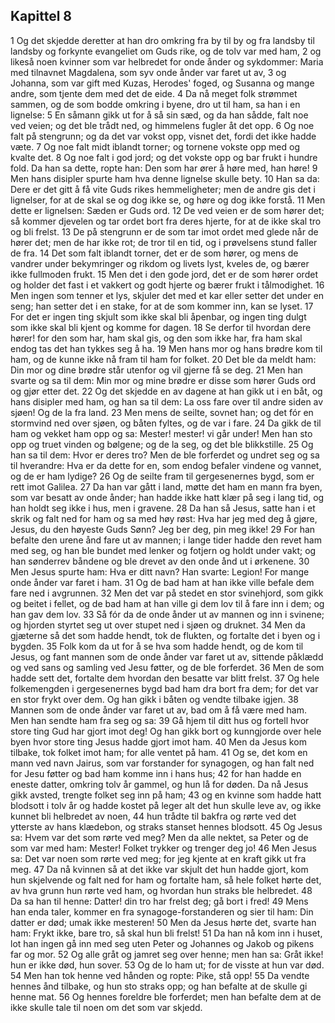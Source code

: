 ## Kapittel 8

1 Og det skjedde deretter at han dro omkring fra by til by og fra landsby til landsby og forkynte evangeliet om Guds rike, og de tolv var med ham,
2 og likeså noen kvinner som var helbredet for onde ånder og sykdommer: Maria med tilnavnet Magdalena, som syv onde ånder var faret ut av,
3 og Johanna, som var gift med Kuzas, Herodes' foged, og Susanna og mange andre, som tjente dem med det de eide.
4 Da nå meget folk strømmet sammen, og de som bodde omkring i byene, dro ut til ham, sa han i en lignelse:
5 En såmann gikk ut for å så sin sæd, og da han sådde, falt noe ved veien; og det ble trådt ned, og himmelens fugler åt det opp.
6 Og noe falt på stengrunn; og da det var vokst opp, visnet det, fordi det ikke hadde væte.
7 Og noe falt midt iblandt torner; og tornene vokste opp med og kvalte det.
8 Og noe falt i god jord; og det vokste opp og bar frukt i hundre fold. Da han sa dette, ropte han: Den som har ører å høre med, han høre!
9 Men hans disipler spurte ham hva denne lignelse skulle bety.
10 Han sa da: Dere er det gitt å få vite Guds rikes hemmeligheter; men de andre gis det i lignelser, for at de skal se og dog ikke se, og høre og dog ikke forstå.
11 Men dette er lignelsen: Sæden er Guds ord.
12 De ved veien er de som hører det; så kommer djevelen og tar ordet bort fra deres hjerte, for at de ikke skal tro og bli frelst.
13 De på stengrunn er de som tar imot ordet med glede når de hører det; men de har ikke rot; de tror til en tid, og i prøvelsens stund faller de fra.
14 Det som falt iblandt torner, det er de som hører, og mens de vandrer under bekymringer og rikdom og livets lyst, kveles de, og bærer ikke fullmoden frukt.
15 Men det i den gode jord, det er de som hører ordet og holder det fast i et vakkert og godt hjerte og bærer frukt i tålmodighet.
16 Men ingen som tenner et lys, skjuler det med et kar eller setter det under en seng; han setter det i en stake, for at de som kommer inn, kan se lyset.
17 For det er ingen ting skjult som ikke skal bli åpenbar, og ingen ting dulgt som ikke skal bli kjent og komme for dagen.
18 Se derfor til hvordan dere hører! for den som har, ham skal gis, og den som ikke har, fra ham skal endog tas det han tykkes seg å ha.
19 Men hans mor og hans brødre kom til ham, og de kunne ikke nå fram til ham for folket.
20 Det ble da meldt ham: Din mor og dine brødre står utenfor og vil gjerne få se deg.
21 Men han svarte og sa til dem: Min mor og mine brødre er disse som hører Guds ord og gjør etter det.
22 Og det skjedde en av dagene at han gikk ut i en båt, og hans disipler med ham, og han sa til dem: La oss fare over til andre siden av sjøen! Og de la fra land.
23 Men mens de seilte, sovnet han; og det fór en stormvind ned over sjøen, og båten fyltes, og de var i fare.
24 Da gikk de til ham og vekket ham opp og sa: Mester! mester! vi går under! Men han sto opp og truet vinden og bølgene; og de la seg, og det ble blikkstille.
25 Og han sa til dem: Hvor er deres tro? Men de ble forferdet og undret seg og sa til hverandre: Hva er da dette for en, som endog befaler vindene og vannet, og de er ham lydige?
26 Og de seilte fram til gergesenernes bygd, som er rett imot Galilea.
27 Da han var gått i land, møtte det ham en mann fra byen, som var besatt av onde ånder; han hadde ikke hatt klær på seg i lang tid, og han holdt seg ikke i hus, men i gravene.
28 Da han så Jesus, satte han i et skrik og falt ned for ham og sa med høy røst: Hva har jeg med deg å gjøre, Jesus, du den høyeste Guds Sønn? Jeg ber deg, pin meg ikke!
29 For han befalte den urene ånd fare ut av mannen; i lange tider hadde den revet ham med seg, og han ble bundet med lenker og fotjern og holdt under vakt; og han sønderrev båndene og ble drevet av den onde ånd ut i ørkenene.
30 Men Jesus spurte ham: Hva er ditt navn? Han svarte: Legion! For mange onde ånder var faret i ham.
31 Og de bad ham at han ikke ville befale dem fare ned i avgrunnen.
32 Men det var på stedet en stor svinehjord, som gikk og beitet i fellet, og de bad ham at han ville gi dem lov til å fare inn i dem; og han gav dem lov.
33 Så fór da de onde ånder ut av mannen og inn i svinene; og hjorden styrtet seg ut over stupet ned i sjøen og druknet.
34 Men da gjæterne så det som hadde hendt, tok de flukten, og fortalte det i byen og i bygden.
35 Folk kom da ut for å se hva som hadde hendt, og de kom til Jesus, og fant mannen som de onde ånder var faret ut av, sittende påklædd og ved sans og samling ved Jesu føtter, og de ble forferdet.
36 Men de som hadde sett det, fortalte dem hvordan den besatte var blitt frelst.
37 Og hele folkemengden i gergesenernes bygd bad ham dra bort fra dem; for det var en stor frykt over dem. Og han gikk i båten og vendte tilbake igjen.
38 Mannen som de onde ånder var faret ut av, bad om å få være med ham. Men han sendte ham fra seg og sa:
39 Gå hjem til ditt hus og fortell hvor store ting Gud har gjort imot deg! Og han gikk bort og kunngjorde over hele byen hvor store ting Jesus hadde gjort imot ham.
40 Men da Jesus kom tilbake, tok folket imot ham; for alle ventet på ham.
41 Og se, det kom en mann ved navn Jairus, som var forstander for synagogen, og han falt ned for Jesu føtter og bad ham komme inn i hans hus;
42 for han hadde en eneste datter, omkring tolv år gammel, og hun lå for døden. Da nå Jesus gikk avsted, trengte folket seg inn på ham;
43 og en kvinne som hadde hatt blodsott i tolv år og hadde kostet på leger alt det hun skulle leve av, og ikke kunnet bli helbredet av noen,
44 hun trådte til bakfra og rørte ved det ytterste av hans klædebon, og straks stanset hennes blodsott.
45 Og Jesus sa: Hvem var det som rørte ved meg? Men da alle nektet, sa Peter og de som var med ham: Mester! Folket trykker og trenger deg jo!
46 Men Jesus sa: Det var noen som rørte ved meg; for jeg kjente at en kraft gikk ut fra meg.
47 Da nå kvinnen så at det ikke var skjult det hun hadde gjort, kom hun skjelvende og falt ned for ham og fortalte ham, så hele folket hørte det, av hva grunn hun rørte ved ham, og hvordan hun straks ble helbredet.
48 Da sa han til henne: Datter! din tro har frelst deg; gå bort i fred!
49 Mens han enda taler, kommer en fra synagoge-forstanderen og sier til ham: Din datter er død; umak ikke mesteren!
50 Men da Jesus hørte det, svarte han ham: Frykt ikke, bare tro, så skal hun bli frelst!
51 Da han nå kom inn i huset, lot han ingen gå inn med seg uten Peter og Johannes og Jakob og pikens far og mor.
52 Og alle gråt og jamret seg over henne; men han sa: Gråt ikke! hun er ikke død, hun sover.
53 Og de lo ham ut; for de visste at hun var død.
54 Men han tok henne ved hånden og ropte: Pike, stå opp!
55 Da vendte hennes ånd tilbake, og hun sto straks opp; og han befalte at de skulle gi henne mat.
56 Og hennes foreldre ble forferdet; men han befalte dem at de ikke skulle tale til noen om det som var skjedd.
